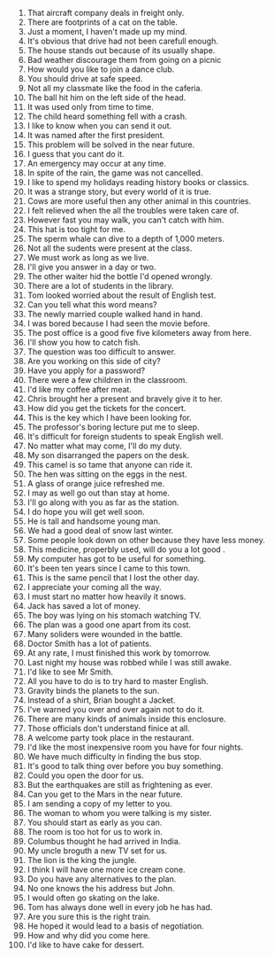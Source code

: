 1. That aircraft company deals in freight only.
2. There are footprints of a cat on the table.
3. Just a moment, I haven't made up my mind.
4. It's obvious that drive had not been carefull enough.
5. The house stands out because of its usually shape.
6. Bad weather discourage them from going on a picnic
7. How would you like to join a dance club.
8. You should drive at safe speed.
9. Not all my classmate like the food in the caferia.
10. The ball hit him on the left side of the head.
11. It was used only from time to time.
12. The child heard something fell with a crash.
13. I like to know when you can send it out.
14. It was named after the first president.
15. This problem will be solved in the near future.
16. I guess that you cant do it.
17. An emergency may occur at any time.
18. In spite of the rain, the game was not cancelled.
19. I like to spend my holidays reading history books or classics.
20. It was a strange story, but every world of it is true.
21. Cows are more useful then any other animal in this countries.
22. I felt relieved when the all the troubles were taken care of.
23. However fast you may walk, you can't catch with him.
24. This hat is too tight for me.
25. The sperm whale can dive to a depth of 1,000 meters.
26. Not all the sudents were present at the class.
27. We must work as long as we live.
28. I'll give you answer in a day or two.
29. The other waiter hid the bottle I'd opened wrongly.
30. There are a lot of students in the library.
31. Tom looked worried about the result of English test.
32. Can you tell what this word means?
33. The newly married couple walked hand in hand.
34. I was bored because I had seen the movie before.
35. The post office is a good five five kilometers away from here.
36. I'll show you how to catch fish.
37. The question was too difficult to answer.
38. Are you working on this side of city?
39. Have you apply for a password?
40. There were a few children in the classroom.
41. I'd like my coffee after meat.
42. Chris brought her a present and bravely give it to her.
43. How did you get the tickets for the concert.
44. This is the key which I have been looking for.
45. The professor's boring lecture put me to sleep.
46. It's difficult for foreign students to speak English well.
47. No matter what may come, I'll do my duty.
48. My son disarranged the papers on the desk.
49. This camel is so tame that anyone can ride it.
50. The hen was sitting on the eggs in the nest.
51. A glass of orange juice refreshed me.
52. I may as well go out than stay at home.
53. I'll go along with you as far as the station.
54. I do hope you will get well soon.
55. He is tall and handsome young man.
56. We had a good deal of snow last winter.
57. Some people look down on other because they have less money.
58. This medicine, properbly used, will do you a lot good .
59. My computer has got to be useful for something.
60. It's been ten years since I came to this town.
61. This is the same pencil that I lost the other day.
62. I appreciate your coming all the way.
63. I must start no matter how heavily it snows.
64. Jack has saved a lot of money.
65. The boy was lying on his stomach watching TV.
66. The plan was a good one apart from its cost.
67. Many soliders were wounded in the battle.
68. Doctor Smith has a lot of patients.
69. At any rate, I must finished this work by tomorrow.
70. Last night my house was robbed while I was still awake.
71. I'd like to see Mr Smith.
72. All you have to do is to try hard to master English.
73. Gravity binds the planets to the sun.
74. Instead of a shirt, Brian bought a Jacket.
75. I've warned you over and over again not to do it.
76. There are many kinds of animals inside this enclosure.
77. Those officials don't understand finice at all.
78. A welcome party took place in the restaurant.
79. I'd like the most inexpensive room you have for four nights.
80. We have much difficulty in finding the bus stop.
81. It's good to talk thing over before you buy something.
82. Could you open the door for us.
83. But the earthquakes are still as frightening as ever.
84. Can you get to the Mars in the near future.
85. I am sending a copy of my letter to you.
86. The woman to whom you were talking is my sister.
87. You should start as early as you can.
88. The room is too hot for us to work in.
89. Columbus thought he had arrived in India.
90. My uncle broguth a new TV set for us.
91. The lion is the king the jungle.
92. I think I will have one more ice cream cone.
93. Do you have any alternatives to the plan.
94. No one knows the his address but John.
95. I would often go skating on the lake.
96. Tom has always done well in every job he has had.
97. Are you sure this is the right train.
98. He hoped it would lead to a basis of negotiation.
99. How and why did you come here.
100. I'd like to have cake for dessert.
